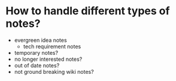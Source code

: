 # How to handle different types of notes?

- evergreen idea notes
  - tech requirement notes
- temporary notes?
- no longer interested notes?
- out of date notes?
- not ground breaking wiki notes?
